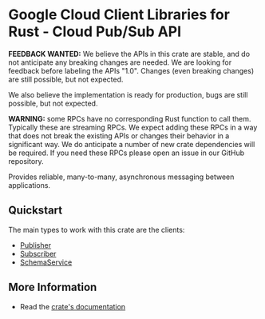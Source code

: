 # Google Cloud Client Libraries for Rust - Cloud Pub/Sub API

<!-- Code generated by sidekick. DO NOT EDIT. -->

**FEEDBACK WANTED:** We believe the APIs in this crate are stable, and
do not anticipate any breaking changes are needed. We are looking for
feedback before labeling the APIs "1.0". Changes (even breaking changes)
are still possible, but not expected.

We also believe the implementation is ready for production, bugs are
still possible, but not expected.

**WARNING:** some RPCs have no corresponding Rust function to call them.
Typically these are streaming RPCs. We expect adding these RPCs in a
way that does not break the existing APIs or changes their behavior in a
significant way. We do anticipate a number of new crate dependencies
will be required. If you need these RPCs please open an issue in our
GitHub repository.

Provides reliable, many-to-many, asynchronous messaging between
applications.

## Quickstart

The main types to work with this crate are the clients:

- [Publisher]
- [Subscriber]
- [SchemaService]

## More Information

- Read the [crate's documentation](https://docs.rs/google-cloud-pubsub-v1/latest/google-cloud-pubsub-v1)

[Publisher]: https://docs.rs/google-cloud-pubsub-v1/latest/google_cloud_pubsub_v1/client/struct.Publisher.html
[Subscriber]: https://docs.rs/google-cloud-pubsub-v1/latest/google_cloud_pubsub_v1/client/struct.Subscriber.html
[SchemaService]: https://docs.rs/google-cloud-pubsub-v1/latest/google_cloud_pubsub_v1/client/struct.SchemaService.html
